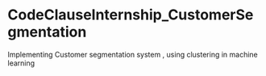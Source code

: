 # CodeClauseInternship_CustomerSegmentation
Implementing Customer segmentation system , using clustering in machine learning
